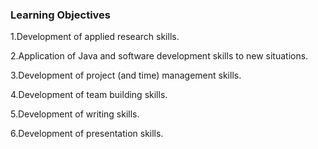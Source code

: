 ### Learning Objectives
 
1.Development of applied research skills.

2.Application of Java and software development skills to new situations.

3.Development of project (and time) management skills.

4.Development of team building skills.

5.Development of writing skills.

6.Development of presentation skills.

